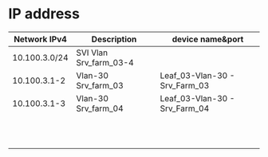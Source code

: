 # IP address
| Network IPv4  | Description            | device name&port              |
|---------------|------------------------|-------------------------------|
| 10.100.3.0/24 | SVI Vlan Srv_farm_03-4 |                               |
| 10.100.3.1-2  | Vlan-30 Srv_farm_03    | Leaf_03-Vlan-30 - Srv_Farm_03 |
| 10.100.3.1-3  | Vlan-30 Srv_farm_04    | Leaf_03-Vlan-30 - Srv_Farm_04 |
|               |                        |                               |
|               |                        |                               |
|               |                        |                               |
|               |                        |                               |
|               |                        |                               |
|               |                        |                               |
|               |                        |                               |
|               |                        |                               |
|               |                        |                               |
|               |                        |                               |
|               |                        |                               |